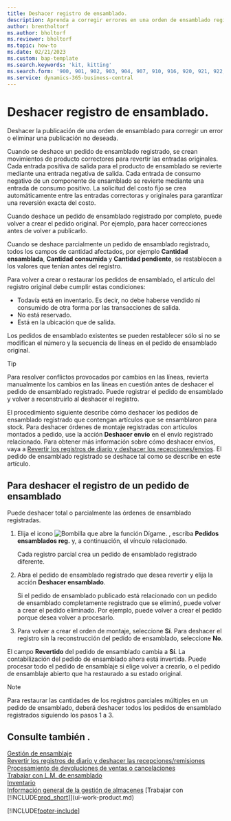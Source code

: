 ```yaml
---
title: Deshacer registro de ensamblado.
description: Aprenda a corregir errores en una orden de ensamblado registrada.
author: brentholtorf
ms.author: bholtorf
ms.reviewer: bholtorf
ms.topic: how-to
ms.date: 02/21/2023
ms.custom: bap-template
ms.search.keywords: 'kit, kitting'
ms.search.form: '900, 901, 902, 903, 904, 907, 910, 916, 920, 921, 922, 923, 940, 941, 942, 930, 931, 932, 914, 915, 905'
ms.service: dynamics-365-business-central
---
```

# Deshacer registro de ensamblado.

Deshacer la publicación de una orden de ensamblado para corregir un error o eliminar una publicación no deseada.

Cuando se deshace un pedido de ensamblado registrado, se crean movimientos de producto correctores para revertir las entradas originales. Cada entrada positiva de salida para el producto de ensamblado se revierte mediante una entrada negativa de salida. Cada entrada de consumo negativo de un componente de ensamblado se revierte mediante una entrada de consumo positivo. La solicitud del costo fijo se crea automáticamente entre las entradas correctoras y originales para garantizar una reversión exacta del costo.  

Cuando deshace un pedido de ensamblado registrado por completo, puede volver a crear el pedido original. Por ejemplo, para hacer correcciones antes de volver a publicarlo.  

Cuando se deshace parcialmente un pedido de ensamblado registrado, todos los campos de cantidad afectados, por ejemplo **Cantidad ensamblada**, **Cantidad consumida** y **Cantidad pendiente**, se restablecen a los valores que tenían antes del registro.  

Para volver a crear o restaurar los pedidos de ensamblado, el artículo del registro original debe cumplir estas condiciones:  

* Todavía está en inventario. Es decir, no debe haberse vendido ni consumido de otra forma por las transacciones de salida.  
* No está reservado.  
* Está en la ubicación que de salida.  

Los pedidos de ensamblado existentes se pueden restablecer sólo si no se modifican el número y la secuencia de líneas en el pedido de ensamblado original.  

> [!TIP]  
> Para resolver conflictos provocados por cambios en las líneas, revierta manualmente los cambios en las líneas en cuestión antes de deshacer el pedido de ensamblado registrado. Puede registrar el pedido de ensamblado y volver a reconstruirlo al deshacer el registro.  

El procedimiento siguiente describe cómo deshacer los pedidos de ensamblado registrado que contengan artículos que se ensamblaron para stock. Para deshacer órdenes de montaje registradas con artículos montados a pedido, use la acción **Deshacer envío** en el envío registrado relacionado. Para obtener más información sobre cómo deshacer envíos, vaya a [Revertir los registros de diario y deshacer los recepciones/envíos](finance-how-reverse-journal-posting.md). El pedido de ensamblado registrado se deshace tal como se describe en este artículo.  

## Para deshacer el registro de un pedido de ensamblado

Puede deshacer total o parcialmente las órdenes de ensamblado registradas.

1. Elija el icono ![Bombilla que abre la función Dígame.](media/ui-search/search_small.png "Dígame qué desea hacer") , escriba **Pedidos ensamblados reg.** y, a continuación, el vínculo relacionado.  

   Cada registro parcial crea un pedido de ensamblado registrado diferente.  
2. Abra el pedido de ensamblado registrado que desea revertir y elija la acción **Deshacer ensamblado**.  

    Si el pedido de ensamblado publicado está relacionado con un pedido de ensamblado completamente registrado que se eliminó, puede volver a crear el pedido eliminado. Por ejemplo, puede volver a crear el pedido porque desea volver a procesarlo.  
3. Para volver a crear el orden de montaje, seleccione **Sí**. Para deshacer el registro sin la reconstrucción del pedido de ensamblado, seleccione **No**.  

El campo **Revertido** del pedido de ensamblado cambia a **Sí**. La contabilización del pedido de ensamblado ahora está invertida. Puede procesar todo el pedido de ensamblaje si elige volver a crearlo, o el pedido de ensamblaje abierto que ha restaurado a su estado original.  

> [!NOTE]  
> Para restaurar las cantidades de los registros parciales múltiples en un pedido de ensamblado, deberá deshacer todos los pedidos de ensamblado registrados siguiendo los pasos 1 a 3.  

## Consulte también .

[Gestión de ensamblaje](assembly-assemble-items.md)  
[Revertir los registros de diario y deshacer las recepciones/remisiones](finance-how-reverse-journal-posting.md)  
[Procesamiento de devoluciones de ventas o cancelaciones](sales-how-process-sales-returns-cancellations.md)  
[Trabajar con L.M. de ensamblado](assembly-how-work-assembly-boms.md)  
[Inventario](inventory-manage-inventory.md)  
[Información general de la gestión de almacenes](design-details-warehouse-management.md)
[Trabajar con [!INCLUDE[prod_short](includes/prod_short.md)]](ui-work-product.md)


[!INCLUDE[footer-include](includes/footer-banner.md)]